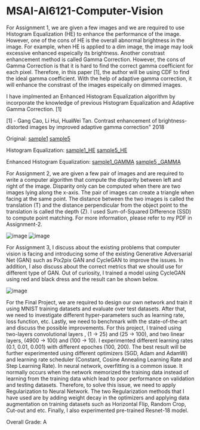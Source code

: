 # MSAI-AI6121-Computer-Vision
For Assignment 1, we are given a few images and we are required to use Histogram Equalization (HE) to enhance the performance of the image. However, one of the cons of HE is the overall abnormal brightness in the image. For example, when HE is applied to a dim image, the image may look excessive enhanced espeically its brightness. 
Another constrast enhancement method is called Gamma Correction. However, the cons of Gamma Correction is that it is hard to find the correct gamma coefficient for each pixel. Therefore, in this paper [1], the author will be using CDF to find the ideal gamma coefficient. With the help of adaptive gamma correction, it will enhance the constrast of the images espeically on dimmed images. 

I have implmented an Enhanced Histogram Equalization algorithm by incorporate the knowledge of previous Histogram Equalization and Adaptive Gamma Correction. [1]

[1] - Gang Cao, Li Hui, HuaWei Tan. Contrast enhancement of brightness-distorted images by improved adaptive gamma correction" 2018


Original:
[sample1](https://user-images.githubusercontent.com/78581569/215753866-f49bb03b-2a43-4c5b-b8bb-74d0f27b2deb.jpg)
[sample5](https://user-images.githubusercontent.com/78581569/215754983-487cfa4c-766b-4966-8365-8ad4a7ca31ac.jpeg)

Histogram Equalization:
[sample1_HE](https://user-images.githubusercontent.com/78581569/215754038-8aa5d7ff-0ae2-400e-92bd-868010c4af13.jpg)
[sample5_HE](https://user-images.githubusercontent.com/78581569/215755279-602d8804-72ca-4db9-86ce-6ad83f360fb8.jpeg)


Enhanced Histogram Equalization:
[sample1_GAMMA](https://user-images.githubusercontent.com/78581569/215754111-c7c2cdc8-ed41-4eb0-9772-dfd324b702d0.jpg)
[sample5 _GAMMA](https://user-images.githubusercontent.com/78581569/215755318-b17242db-8146-4dc0-b5d9-ec2073766711.jpeg)

For Assignment 2, we are given a few pair of images and are required to write a computer algorithm that compute the disparity between left and right of the image. Disparity only can be computed when there are two images lying along the x-axis. The pair of images can create a triangle when facing at the same point. The distance between the two images is called the translation (T) and the distance perpendicular from the object point to the translation is called the depth (Z). I used Sum-of-Squared Difference (SSD) to compute point matching. For more information, please refer to my PDF in Assignment-2. 

![image](https://user-images.githubusercontent.com/78581569/216006020-0c662575-3124-48c7-b2db-6b754d2c2dc7.png) ![image](https://user-images.githubusercontent.com/78581569/216006204-cc1f28c3-62d9-4f90-9a85-5a9e7174f51a.png)


For Assignment 3, I discuss about the existing problems that computer vision is facing and introducing some of the existing Generative Adversarial Net (GAN) such as Pix2pix GAN and CycleGAN to improve the issues. In addition, I also discuss about the correct metrics that we should use for different type of GAN.
Out of curiosity, I trained a model using CycleGAN using red and black dress and the result can be shown below. 

![image](https://user-images.githubusercontent.com/78581569/216008041-ceca5197-ec3c-4f49-96e0-4f7a8f17134d.png)


For the Final Project, we are required to design our own network and train it using MNIST training datasets and evaluate over test datasets. After that, we need to investigate different hyper-parameters such as learning rate, loss function, etc. Lastly, we need to benchmark with the state-of-the-art and discuss the possible improvements. For this project, I trained using two-layers convolutional layers , (1 -> 25) and (25 -> 100), and two linear layers, (4900 -> 100) and (100 -> 10). I experimented different learning rates (0.1, 0.01, 0.001) with different epoches (100, 200). The best result will be further experimented using different optimizers (SGD, Adam and AdamW) and learning rate scheduler (Constant, Cosine Annealing Learning Rate and Step Learning Rate). In neural network, overfitting is a common issue. It normally occurs when the network memorized the training data instead of learning from the training data which lead to poor performance on validation and testing datasets. Therefore, to solve this issue, we need to apply Regularization to Neural Network. The two Regularization methods that I have used are by adding weight decay in the optimizers and applying data augmentation on training datasets such as Horizontal Flip, Random Crop, Cut-out and etc. Finally, I also experimented pre-trained Resnet-18 model. 

Overall Grade: A

